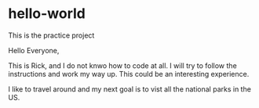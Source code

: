 # hello-world
This is the practice project

Hello Everyone,

This is Rick, and I do not knwo how to code at all. I will try to follow the instructions and work my way up. This could be an interesting experience. 

I like to travel around and my next goal is to  vist all the national parks in the US. 
